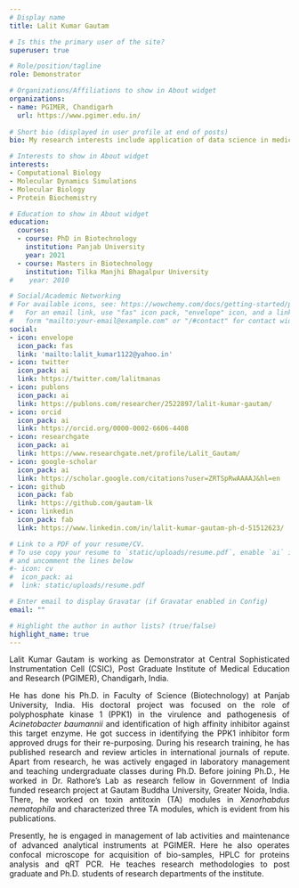 ```yaml
---
# Display name
title: Lalit Kumar Gautam

# Is this the primary user of the site?
superuser: true

# Role/position/tagline
role: Demonstrator

# Organizations/Affiliations to show in About widget
organizations:
- name: PGIMER, Chandigarh
  url: https://www.pgimer.edu.in/
  
# Short bio (displayed in user profile at end of posts)
bio: My research interests include application of data science in medicine and healthcare.

# Interests to show in About widget
interests:
- Computational Biology
- Molecular Dynamics Simulations
- Molecular Biology 
- Protein Biochemistry

# Education to show in About widget
education:
  courses:
  - course: PhD in Biotechnology
    institution: Panjab University
    year: 2021
  - course: Masters in Biotechnology
    institution: Tilka Manjhi Bhagalpur University
#    year: 2010

# Social/Academic Networking
# For available icons, see: https://wowchemy.com/docs/getting-started/page-builder/#icons
#   For an email link, use "fas" icon pack, "envelope" icon, and a link in the
#   form "mailto:your-email@example.com" or "/#contact" for contact widget.
social:
- icon: envelope
  icon_pack: fas
  link: 'mailto:lalit_kumar1122@yahoo.in'
- icon: twitter
  icon_pack: ai
  link: https://twitter.com/lalitmanas
- icon: publons
  icon_pack: ai
  link: https://publons.com/researcher/2522897/lalit-kumar-gautam/
- icon: orcid
  icon_pack: ai
  link: https://orcid.org/0000-0002-6606-4408
- icon: researchgate
  icon_pack: ai
  link: https://www.researchgate.net/profile/Lalit_Gautam/
- icon: google-scholar   
  icon_pack: ai
  link: https://scholar.google.com/citations?user=ZRTSpRwAAAAJ&hl=en
- icon: github
  icon_pack: fab
  link: https://github.com/gautam-lk
- icon: linkedin
  icon_pack: fab
  link: https://www.linkedin.com/in/lalit-kumar-gautam-ph-d-51512623/

# Link to a PDF of your resume/CV.
# To use copy your resume to `static/uploads/resume.pdf`, enable `ai` icons in `params.toml` 
# and uncomment the lines below
#- icon: cv
#  icon_pack: ai
#  link: static/uploads/resume.pdf

# Enter email to display Gravatar (if Gravatar enabled in Config)
email: ""

# Highlight the author in author lists? (true/false)
highlight_name: true
---
```

<p style="text-align:justify;">Lalit Kumar Gautam is working as Demonstrator at Central Sophisticated Instrumentation Cell (CSIC), Post Graduate Institute of Medical Education and Research (PGIMER), Chandigarh, India. </p>
<p style="text-align:justify;">He has done his Ph.D. in Faculty of Science (Biotechnology) at Panjab University, India. His doctoral project was focused on the role of polyphosphate kinase 1 (PPK1) in the virulence and pathogenesis of <i>Acinetobacter baumannii</i> and identification of high affinity inhibitor against this target enzyme. He got success in identifying the PPK1 inhibitor form approved drugs for their re-purposing. During his research training, he has published research and review articles in international journals of repute. Apart from research, he was actively engaged in laboratory management and teaching undergraduate classes during Ph.D. Before joining Ph.D., He worked in Dr. Rathore’s Lab as research fellow in Government of India funded research project at Gautam Buddha University, Greater Noida, India. There, he worked on toxin antitoxin (TA) modules in <i>Xenorhabdus nematophila</i> and characterized three TA modules, which is evident from his publications.</p> 
<p style="text-align:justify;">Presently, he is engaged in management of lab activities and maintenance of advanced analytical instruments at PGIMER. Here he also operates confocal microscope for acquisition of bio-samples, HPLC for proteins analysis and qRT PCR. He teaches research methodologies to post graduate and Ph.D. students of research departments of the institute.</p>

